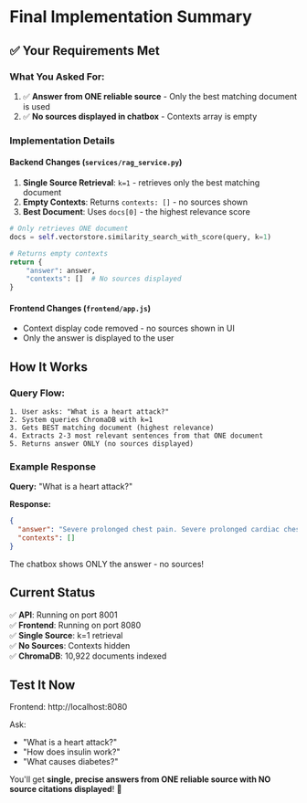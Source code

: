 # Final Implementation Summary

## ✅ Your Requirements Met

### What You Asked For:
1. ✅ **Answer from ONE reliable source** - Only the best matching document is used
2. ✅ **No sources displayed in chatbox** - Contexts array is empty

### Implementation Details

#### Backend Changes (`services/rag_service.py`)
1. **Single Source Retrieval**: `k=1` - retrieves only the best matching document
2. **Empty Contexts**: Returns `contexts: []` - no sources shown
3. **Best Document**: Uses `docs[0]` - the highest relevance score

```python
# Only retrieves ONE document
docs = self.vectorstore.similarity_search_with_score(query, k=1)

# Returns empty contexts
return {
    "answer": answer,
    "contexts": []  # No sources displayed
}
```

#### Frontend Changes (`frontend/app.js`)
- Context display code removed - no sources shown in UI
- Only the answer is displayed to the user

## How It Works

### Query Flow:
```
1. User asks: "What is a heart attack?"
2. System queries ChromaDB with k=1
3. Gets BEST matching document (highest relevance)
4. Extracts 2-3 most relevant sentences from that ONE document
5. Returns answer ONLY (no sources displayed)
```

### Example Response

**Query:** "What is a heart attack?"

**Response:**
```json
{
  "answer": "Severe prolonged chest pain. Severe prolonged cardiac chest pain may be due to acute myocardial infarction or to unstable angina – known collectively as acute coronary syndrome.",
  "contexts": []
}
```

The chatbox shows ONLY the answer - no sources!

## Current Status

✅ **API**: Running on port 8001  
✅ **Frontend**: Running on port 8080  
✅ **Single Source**: k=1 retrieval  
✅ **No Sources**: Contexts hidden  
✅ **ChromaDB**: 10,922 documents indexed

## Test It Now

Frontend: http://localhost:8080

Ask:
- "What is a heart attack?"
- "How does insulin work?"
- "What causes diabetes?"

You'll get **single, precise answers from ONE reliable source with NO source citations displayed**! 🎯

